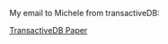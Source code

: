 My email to Michele from transactiveDB:

<a href=http://exscale.info/papers/TransactiveDB.pdf>TransactiveDB Paper<a/>
